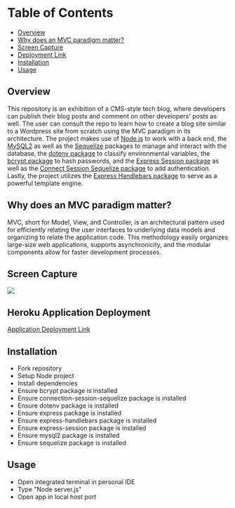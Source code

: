 # Table of Contents
  - [Overview](#overview)
  - [Why does an MVC paradigm matter?](#why-does-an-mvc-paradigm-matter)
  - [Screen Capture](#screen-capture)
  - [Deployment Link](#deployment-link)
  - [Installation](#installation)
  - [Usage](#usage)
  
## Overview
 This repository is an exhibition of a CMS-style tech blog, where developers can publish their blog posts and comment on other developers' posts as well. The user can consult the repo to learn how to create a blog site similar to a Wordpress site from scratch using the MVC paradigm in its architecture. The project makes use of <a href="https://nodejs.org/en/" target="_blank">Node.js</a> to work with a back end, the <a href="https://www.npmjs.com/package/mysql2" target="_blank">MySQL2</a> as well as the <a href="https://www.npmjs.com/package/sequelize" target="_blank">Sequelize</a> packages to manage and interact with the database, the <a href="https://www.npmjs.com/package/dotenv" target="_blank">dotenv package</a> to classify environmental variables, the <a href="https://www.npmjs.com/package/bcrypt" target="_blank">bcrypt package</a> to hash passwords,  and the <a href="https://www.npmjs.com/package/express-session" target="_blank">Express Session package</a> as well as the <a href="https://www.npmjs.com/package/connect-session-sequelize" target="_blank">Connect Session Sequelize package</a> to add authentication.   Lastly, the project utilizes the <a href="https://www.npmjs.com/package/express-handlebars" target="_blank">Express Handlebars package</a> to serve as a powerful template engine.


## Why does an MVC paradigm matter?
 MVC, short for Model, View, and Controller, is an architectural pattern used for efficiently relating the user interfaces to underlying data models and organizing to relate the application code. This methodology easily organizes large-size web applications, supports asynchronicity, and the modular components allow for faster development processes. 

## Screen Capture
![](https://user-images.githubusercontent.com/81927296/204045176-ddfad56b-1681-4e56-9b09-8f625fd65e98.gif)

## Heroku Application Deployment
[Application Deployment Link](https://techh-bloggg.herokuapp.com/)

## Installation

  - Fork repository
  - Setup Node project
  - Install dependencies
  - Ensure bcrypt package is installed
  - Ensure connection-session-sequelize package is installed
  - Ensure dotenv package is installed
  - Ensure express package is installed
  - Ensure express-handlebars package is installed
  - Ensure express-session package is installed
  - Ensure mysql2 package is installed
  - Ensure sequelize package is installed
  
## Usage

  - Open integrated terminal in personal IDE
  - Type "Node server.js"
  - Open app in local host port
